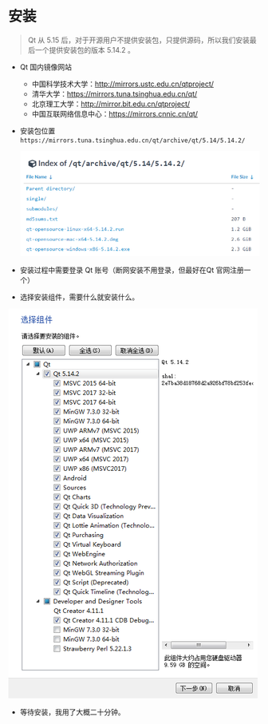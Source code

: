 # 安装

> Qt 从 5.15 后，对于开源用户不提供安装包，只提供源码，所以我们安装最后一个提供安装包的版本 5.14.2 。

- Qt 国内镜像网站
  
  - 中国科学技术大学：http://mirrors.ustc.edu.cn/qtproject/
  - 清华大学：https://mirrors.tuna.tsinghua.edu.cn/qt/
  - 北京理工大学：http://mirror.bit.edu.cn/qtproject/
  - 中国互联网络信息中心：https://mirrors.cnnic.cn/qt/

- 安装包位置 `https://mirrors.tuna.tsinghua.edu.cn/qt/archive/qt/5.14/5.14.2/`
  
  ![](./1.assets\1-1.png)

- 安装过程中需要登录 Qt 账号（断网安装不用登录，但最好在Qt 官网注册一个）

- 选择安装组件，需要什么就安装什么。

![](./1.assets/1-2.png)

- 等待安装，我用了大概二十分钟。